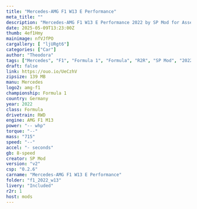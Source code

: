 ```yaml
---
title: "Mercedes-AMG F1 W13 E Performance"
meta_title: ""
description: "Mercedes-AMG F1 W13 E Performance 2022 by SP Mod for Assetto Corsa, ready to race!"
date: 2025-05-09T13:23:00Z
thumb: 4ef1Hmy
mainimage: nfVJfPO
cargallery: [ "ljURgt6"]
categories: ["Car"]
author: "Theodora"
tags: ["Mercedes", "F1", "Formula 1", "Formula", "R2R", "SP Mod", "2022", "Germany"]
draft: false
link: https://ouo.io/UeCzhV
zipsize: 139 MB
manu: Mercedes
logo2: amg-f1
championship: Formula 1
country: Germany
year: 2022
class: Formula
drivetrain: RWD
engine: AMG F1 M13
power: "-- whp"
torque: "--"
mass: "715"
speed: "--"
accel: "- seconds"
gb: 8-speed
creator: SP Mod
version: "v2"
csp: "0.2.6"
carname: "Mercedes-AMG F1 W13 E Performance"
folder: "f1_2022_w13"
livery: "Included"
r2r: 1
host: mods
---
```

